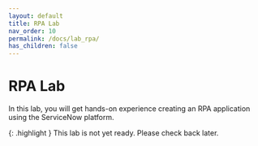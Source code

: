 ```yaml
---
layout: default
title: RPA Lab
nav_order: 10
permalink: /docs/lab_rpa/
has_children: false
---
```


# RPA Lab

In this lab, you will get hands-on experience creating an RPA application using the ServiceNow platform. 

{: .highlight }
This lab is not yet ready.  Please check back later.